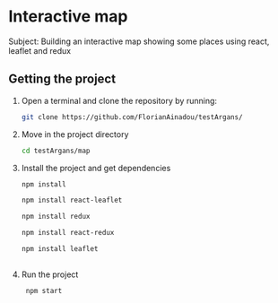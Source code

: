 # Interactive map
Subject: Building an interactive map showing some places using react, leaflet and redux 


## Getting the project

1. Open a terminal and clone the repository by running:

    ```bash
    git clone https://github.com/FlorianAinadou/testArgans/
    ```

2. Move in the project directory

    ```bash
    cd testArgans/map
    ```
3. Install the project and get dependencies

    ```bash
    npm install
    
    npm install react-leaflet

    npm install redux

    npm install react-redux

    npm install leaflet
  
    ```
    
3. Run the project

   ```bash
    npm start  
    ```
